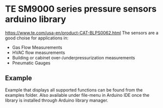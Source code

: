 # TE SM9000 series pressure sensors arduino library
https://www.te.com/usa-en/product-CAT-BLPS0062.html
The sensors are a good choise for applications in:
- Gas Flow Measurements
- HVAC flow measurements
- Building or cabinet over-/underpressurization measurements 
- Pneumatic Gauges
## Example
Example that displays all supported functions can be found from the examples folder. Also available under file-menu in Arduino IDE once the library is installed through Arduino library manager.
